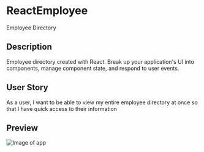 # ReactEmployee
 Employee Directory

## Description
Employee directory created with React. Break up your application's UI into components, manage component state, and respond to user events.

## User Story
As a user, I want to be able to view my entire employee directory at once so that I have quick access to their information

## Preview
![Image of app](public/images/EmployeeDirPreview.jpg)


